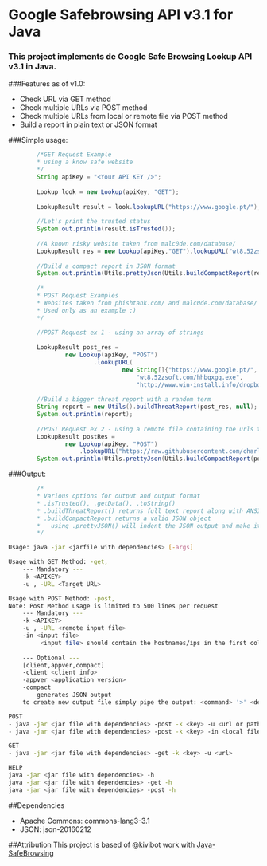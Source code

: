 # Google Safebrowsing API v3.1 for Java

### This project implements de Google Safe Browsing Lookup API v3.1 in Java.

###Features as of v1.0:
  - Check URL via GET method
  - Check multiple URLs via POST method
  - Check multiple URLs from local or remote file via POST method
  - Build a report in plain text or JSON format

###Simple usage:

```java
        /*GET Request Example
        * using a know safe website
        */
        String apiKey = "<Your API KEY />";
        
        Lookup look = new Lookup(apiKey, "GET");
        
        LookupResult result = look.lookupURL("https://www.google.pt/");
        
        //Let's print the trusted status 
        System.out.println(result.isTrusted());
        
        //A known risky website taken from malc0de.com/database/
        LookupResult res = new Lookup(apiKey,"GET").lookupURL("wt8.52zsoft.com/hhbqxgq.exe");
        
        //Build a compact report in JSON format
        System.out.println(Utils.prettyJson(Utils.buildCompactReport(res)));
        
        /*
        * POST Request Examples
        * Websites taken from phishtank.com/ and malc0de.com/database/
        * Used only as an example :) 
        */
        
        //POST Request ex 1 - using an array of strings
        
        LookupResult post_res = 
                new Lookup(apiKey, "POST")
                        .lookupURL(
                                new String[]{"https://www.google.pt/",
                                    "wt8.52zsoft.com/hhbqxgq.exe",
                                    "http://www.win-install.info/dropbox/"});
        
        //Build a bigger threat report with a random term
        String report = new Utils().buildThreatReport(post_res, null);
        System.out.println(report);
        
        //POST Request ex 2 - using a remote file containing the urls to be checked
        LookupResult postRes = 
                new Lookup(apiKey, "POST")
                    .lookupURL("https://raw.githubusercontent.com/charlieIT/java-googlesafebrowsing/master/test_urls.txt");
        System.out.println(Utils.prettyJson(Utils.buildCompactReport(postRes)));
```
###Output:
```java
        /*
        * Various options for output and output format
        * .isTrusted(), .getData(), .toString() 
        * .buildThreatReport() returns full text report along with ANSI colors and indentation
        * .buildCompactReport returns a valid JSON object
        *   using .prettyJSON() will indent the JSON output and make it visually pleasant
        */
```
```bash
Usage: java -jar <jarfile with dependencies> [-args]

Usage with GET Method: -get,
	--- Mandatory ---
	-k <APIKEY>
	-u , -URL <Target URL>

Usage with POST Method: -post,
Note: Post Method usage is limited to 500 lines per request
	--- Mandatory ---
	-k <APIKEY>
	-u , -URL <remote input file>
	-in <input file>
		 <input file> should contain the hostnames/ips in the first column
		 
	--- Optional ---
	[client,appver,compact]
	-client <client info>
	-appver <application version>
	-compact
		generates JSON output
	to create new output file simply pipe the output: <command> '>' <destination file>
```
```bash
POST
- java -jar <jar file with dependencies> -post -k <key> -u <url or path to remote file>
- java -jar <jar file with dependencies> -post -k <key> -in <local file>

GET
- java -jar <jar file with dependencies> -get -k <key> -u <url>

HELP
java -jar <jar file with dependencies> -h
java -jar <jar file with dependencies> -get -h
java -jar <jar file with dependencies> -post -h
```
##Dependencies
- Apache Commons: commons-lang3-3.1
- JSON: json-20160212

##Attribution
This project is based of @kivibot work with [Java-SafeBrowsing](https://github.com/kivibot/Java-SafeBrowsing)
